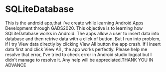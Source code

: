 # SQLiteDatabase
 This is the android app,that i've create while learning Android Apps Development through GADS2020. 
 This objective is to learning how SQLiteDatabase works in Android.
 The apps allow a user to insert data into database and then retrive data with a click of button.
 But I run into problem, if I try View  data directly by clicking View All button the app crash. 
 If I insert data first and click View All , the app works perfectly.
 Please help me resolve that error, I've tried to check error in Android studio logcat but I didn't manage to resolve it.
 Any help will be appreciated.THANK YOU IN ADVANCE
 

